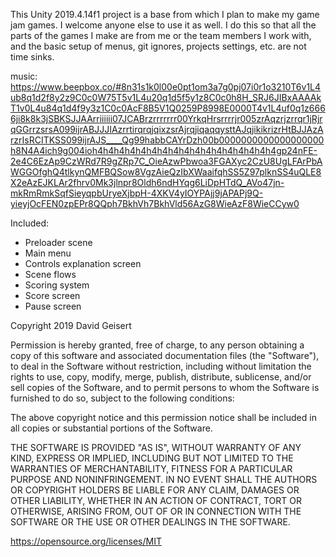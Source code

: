 This Unity 2019.4.14f1 project is a base from which I plan to make my game jam games.  I welcome anyone else to use it as well.  I do this so that all the parts of the games I make are from me or the team members I work with, and the basic setup of menus, git ignores, projects settings, etc. are not time sinks.

music: https://www.beepbox.co/#8n31s1k0l00e0pt1om3a7g0pj07i0r1o3210T6v1L4ub8q1d2f8y2z9C0c0W75T5v1L4u20q1d5f5y1z8C0c0h8H_SRJ6JIBxAAAAkT1v0L4u84q1d4f9y3z1C0c0AcF8B5V1Q0259P8998E0000T4v1L4uf0q1z6666ji8k8k3jSBKSJJAArriiiiii07JCABrzrrrrrrr00YrkqHrsrrrrjr005zrAqzrjzrrqr1jRjrqGGrrzsrsA099ijrABJJJIAzrrtirqrqjqixzsrAjrqjiqaqqysttAJqjikikrizrHtBJJAzArzrIsRCITKSS099ijrAJS____Qg99habbCAYrDzh00b0000000000000000000h8N4A4ich9g004ioh4h4h4h4h4h4h4h4h4h4h4h4h4h4h4h4h4gp24nFE-2e4C6EzAp9CzWRd7R9gZRp7C_OieAzwPbwoa3FGAXyc2CzU8UgLFArPbAWGGOfghQ4tlkynQMFBQSow8VgzAieQzIbXWaaifqhSS5Z97plknSS4uQLE8X2eAzEJKLAr2fhrv0Mk3jlnpr8Oldh6ndHYqg6LiDpHTdQ_AVo47jn-mkRmRmkSqfSieyqpbUryeXjbpH-4XKV4yIOYPAjj9jAPAPj9Q-yieyjOcFEN0zpEPr8QQph7BkhVh7BkhVld56AzG8WieAzF8WieCCyw0

Included:
* Preloader scene
* Main menu
* Controls explanation screen
* Scene flows
* Scoring system
* Score screen
* Pause screen


Copyright 2019 David Geisert

Permission is hereby granted, free of charge, to any person obtaining a copy of this software and associated documentation files (the "Software"), to deal in the Software without restriction, including without limitation the rights to use, copy, modify, merge, publish, distribute, sublicense, and/or sell copies of the Software, and to permit persons to whom the Software is furnished to do so, subject to the following conditions:

The above copyright notice and this permission notice shall be included in all copies or substantial portions of the Software.

THE SOFTWARE IS PROVIDED "AS IS", WITHOUT WARRANTY OF ANY KIND, EXPRESS OR IMPLIED, INCLUDING BUT NOT LIMITED TO THE WARRANTIES OF MERCHANTABILITY, FITNESS FOR A PARTICULAR PURPOSE AND NONINFRINGEMENT. IN NO EVENT SHALL THE AUTHORS OR COPYRIGHT HOLDERS BE LIABLE FOR ANY CLAIM, DAMAGES OR OTHER LIABILITY, WHETHER IN AN ACTION OF CONTRACT, TORT OR OTHERWISE, ARISING FROM, OUT OF OR IN CONNECTION WITH THE SOFTWARE OR THE USE OR OTHER DEALINGS IN THE SOFTWARE.

https://opensource.org/licenses/MIT